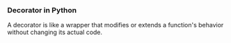  ### Decorator in Python
A decorator is like a wrapper that modifies or extends a function's behavior without changing its actual code.

